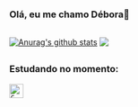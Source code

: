 ### Olá, eu me chamo Débora👋 

## 

<a href="https://github.com/deborabckp/github-readme-stats"><img align="center" src="https://github-readme-stats.vercel.app/api?username=deborabckp&show_icons=true&include_all_commits=true&theme=transparent&hide_border=true" alt="Anurag's github stats" /></a> 
<a href="https://github.com/deborabckp/github-readme-stats"><img align="center" src="https://github-readme-stats.vercel.app/api/top-langs/?username=deborabckp&layout=compact&theme=transparent&hide_border=true" /></a> 

## 

### Estudando no momento: 

<code><img height="25" alt="C" src="https://img.shields.io/badge/C-00599C?style=for-the-badge&logo=c&logoColor=white"></code>
